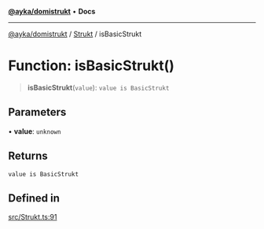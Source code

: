 [**@ayka/domistrukt**](../../../README.md) • **Docs**

***

[@ayka/domistrukt](../../../globals.md) / [Strukt](../README.md) / isBasicStrukt

# Function: isBasicStrukt()

> **isBasicStrukt**(`value`): `value is BasicStrukt`

## Parameters

• **value**: `unknown`

## Returns

`value is BasicStrukt`

## Defined in

[src/Strukt.ts:91](https://github.com/AndreyMork/domistrukt/blob/afa9cf17027abfba6baa33ec45e8c09e6e425aa7/src/Strukt.ts#L91)
